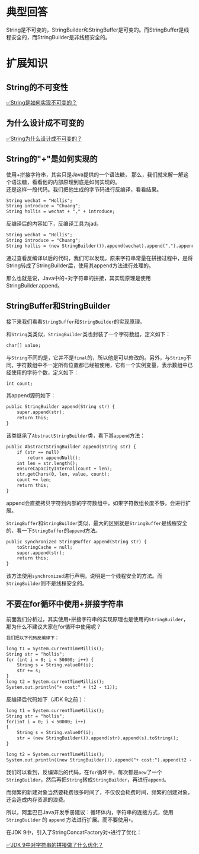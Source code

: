 # 典型回答

String是不可变的，StringBuilder和StringBuffer是可变的。而StringBuffer是线程安全的，而StringBuilder是非线程安全的。

# 扩展知识

## String的不可变性

[✅String是如何实现不可变的？](https://www.yuque.com/hollis666/fo22bm/ik9x1gx4zddllhhg?view=doc_embed)

## 为什么设计成不可变的

[✅String为什么设计成不可变的？](https://www.yuque.com/hollis666/fo22bm/hhkgh2nsrlnf2g0g?view=doc_embed)
## String的"+"是如何实现的

使用+拼接字符串，其实只是Java提供的一个语法糖， 那么，我们就来解一解这个语法糖，看看他的内部原理到底是如何实现的。<br />还是这样一段代码。我们把他生成的字节码进行反编译，看看结果。

```latex
String wechat = "Hollis";
String introduce = "Chuang";
String hollis = wechat + "," + introduce;
```

反编译后的内容如下，反编译工具为jad。

```latex
String wechat = "Hollis";
String introduce = "Chuang";
String hollis = (new StringBuilder()).append(wechat).append(",").append(introduce).toString();
```

通过查看反编译以后的代码，我们可以发现，原来字符串常量在拼接过程中，是将String转成了StringBuilder后，使用其append方法进行处理的。

那么也就是说，Java中的+对字符串的拼接，其实现原理是使用StringBuilder.append。


## StringBuffer和StringBuilder

接下来我们看看`StringBuffer`和`StringBuilder`的实现原理。

和`String`类类似，`StringBuilder`类也封装了一个字符数组，定义如下：

```latex
char[] value;
```


与`String`不同的是，它并不是`final`的，所以他是可以修改的。另外，与`String`不同，字符数组中不一定所有位置都已经被使用，它有一个实例变量，表示数组中已经使用的字符个数，定义如下：

```latex
int count;
```

其append源码如下：

```latex
public StringBuilder append(String str) {
    super.append(str);
    return this;
}
```

该类继承了`AbstractStringBuilder`类，看下其`append`方法：

```latex
public AbstractStringBuilder append(String str) {
    if (str == null)
        return appendNull();
    int len = str.length();
    ensureCapacityInternal(count + len);
    str.getChars(0, len, value, count);
    count += len;
    return this;
}
```


append会直接拷贝字符到内部的字符数组中，如果字符数组长度不够，会进行扩展。

`StringBuffer`和`StringBuilder`类似，最大的区别就是`StringBuffer`是线程安全的，看一下`StringBuffer`的`append`方法。

```latex
public synchronized StringBuffer append(String str) {
    toStringCache = null;
    super.append(str);
    return this;
}
```

该方法使用`synchronized`进行声明，说明是一个线程安全的方法。而`StringBuilder`则不是线程安全的。

## 不要在for循环中使用+拼接字符串


前面我们分析过，其实使用`+`拼接字符串的实现原理也是使用的`StringBuilder`，那为什么不建议大家在for循环中使用呢？

```latex
我们把以下代码反编译下：

long t1 = System.currentTimeMillis();
String str = "hollis";
for (int i = 0; i < 50000; i++) {
    String s = String.valueOf(i);
    str += s;
}
long t2 = System.currentTimeMillis();
System.out.println("+ cost:" + (t2 - t1));
```

反编译后代码如下（JDK 9之前 ）：

```latex
long t1 = System.currentTimeMillis();
String str = "hollis";
for(int i = 0; i < 50000; i++)
{
    String s = String.valueOf(i);
    str = (new StringBuilder()).append(str).append(s).toString();
}

long t2 = System.currentTimeMillis();
System.out.println((new StringBuilder()).append("+ cost:").append(t2 - t1).toString());
```

我们可以看到，反编译后的代码，在`for`循环中，每次都是`new`了一个`StringBuilder`，然后再把`String`转成`StringBuilder`，再进行`append`。

而频繁的新建对象当然要耗费很多时间了，不仅仅会耗费时间，频繁的创建对象，还会造成内存资源的浪费。

所以，阿里巴巴Java开发手册建议：循环体内，字符串的连接方式，使用 `StringBuilder` 的 `append` 方法进行扩展。而不要使用`+`。

在JDK 9中，引入了StringConcatFactory对`+`进行了优化：

[✅JDK 9中对字符串的拼接做了什么优化？](https://www.yuque.com/hollis666/fo22bm/ifyf24hsuuvwynlp?view=doc_embed)


